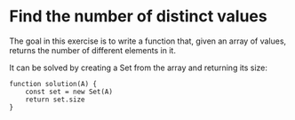 # Find the number of distinct values

The goal in this exercise is to write a function that, given an array of values, returns the number of different elements in it.

It can be solved by creating a Set from the array and returning its size:

```
function solution(A) {
    const set = new Set(A)
    return set.size
}
```
